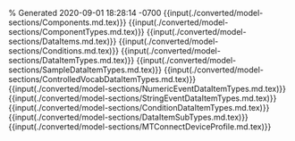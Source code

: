 % Generated 2020-09-01 18:28:14 -0700
{{input(./converted/model-sections/Components.md.tex)}}
{{input(./converted/model-sections/ComponentTypes.md.tex)}}
{{input(./converted/model-sections/DataItems.md.tex)}}
{{input(./converted/model-sections/Conditions.md.tex)}}
{{input(./converted/model-sections/DataItemTypes.md.tex)}}
{{input(./converted/model-sections/SampleDataItemTypes.md.tex)}}
{{input(./converted/model-sections/ControlledVocabDataItemTypes.md.tex)}}
{{input(./converted/model-sections/NumericEventDataItemTypes.md.tex)}}
{{input(./converted/model-sections/StringEventDataItemTypes.md.tex)}}
{{input(./converted/model-sections/ConditionDataItemTypes.md.tex)}}
{{input(./converted/model-sections/DataItemSubTypes.md.tex)}}
{{input(./converted/model-sections/MTConnectDeviceProfile.md.tex)}}
